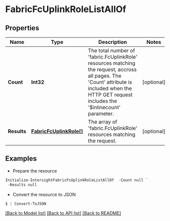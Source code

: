 # FabricFcUplinkRoleListAllOf
## Properties

Name | Type | Description | Notes
------------ | ------------- | ------------- | -------------
**Count** | **Int32** | The total number of &#39;fabric.FcUplinkRole&#39; resources matching the request, accross all pages. The &#39;Count&#39; attribute is included when the HTTP GET request includes the &#39;$inlinecount&#39; parameter. | [optional] 
**Results** | [**FabricFcUplinkRole[]**](FabricFcUplinkRole.md) | The array of &#39;fabric.FcUplinkRole&#39; resources matching the request. | [optional] 

## Examples

- Prepare the resource
```powershell
Initialize-IntersightFabricFcUplinkRoleListAllOf  -Count null `
 -Results null
```

- Convert the resource to JSON
```powershell
$ | Convert-ToJSON
```

[[Back to Model list]](../README.md#documentation-for-models) [[Back to API list]](../README.md#documentation-for-api-endpoints) [[Back to README]](../README.md)

